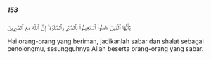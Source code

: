 ##### 153

<span class="ayah">يَٰٓأَيُّهَا ٱلَّذِينَ ءَامَنُوا۟ ٱسْتَعِينُوا۟ بِٱلصَّبْرِ وَٱلصَّلَوٰةِ ۚ إِنَّ ٱللَّهَ مَعَ ٱلصَّٰبِرِينَ</span>

<span class="ayah_translation">Hai orang-orang yang beriman, jadikanlah sabar dan shalat sebagai penolongmu, sesungguhnya Allah beserta orang-orang yang sabar.</span>

